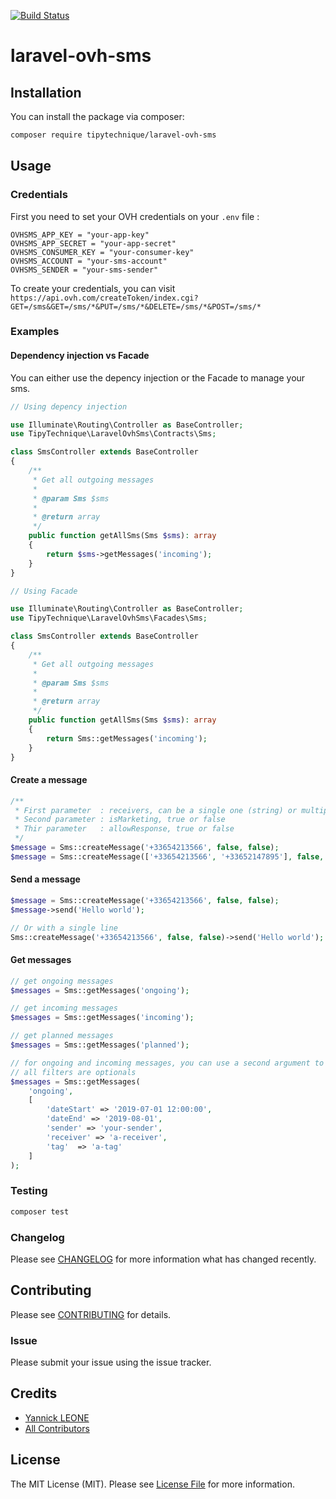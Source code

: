 [![Build Status](https://travis-ci.com/tipytechnique/laravel-ovh-sms.svg?branch=master)](https://travis-ci.com/tipytechnique/laravel-ovh-sms)
# laravel-ovh-sms

## Installation

You can install the package via composer:

``` bash
composer require tipytechnique/laravel-ovh-sms
```

## Usage

### Credentials
First you need to set your OVH credentials on your `.env` file :
```
OVHSMS_APP_KEY = "your-app-key"
OVHSMS_APP_SECRET = "your-app-secret"
OVHSMS_CONSUMER_KEY = "your-consumer-key"
OVHSMS_ACCOUNT = "your-sms-account"
OVHSMS_SENDER = "your-sms-sender"
```
To create your credentials, you can visit `https://api.ovh.com/createToken/index.cgi?GET=/sms&GET=/sms/*&PUT=/sms/*&DELETE=/sms/*&POST=/sms/*`

### Examples
#### Dependency injection vs Facade
You can either use the depency injection or the Facade to manage your sms.
``` php
// Using depency injection

use Illuminate\Routing\Controller as BaseController;
use TipyTechnique\LaravelOvhSms\Contracts\Sms;

class SmsController extends BaseController
{
    /**
     * Get all outgoing messages
     *
     * @param Sms $sms
     *
     * @return array
     */
    public function getAllSms(Sms $sms): array
    {
        return $sms->getMessages('incoming');
    }
}
```
``` php
// Using Facade

use Illuminate\Routing\Controller as BaseController;
use TipyTechnique\LaravelOvhSms\Facades\Sms;

class SmsController extends BaseController
{
    /**
     * Get all outgoing messages
     *
     * @param Sms $sms
     *
     * @return array
     */
    public function getAllSms(Sms $sms): array
    {
        return Sms::getMessages('incoming');
    }
}
```

#### Create a message
``` php
/**
 * First parameter  : receivers, can be a single one (string) or multiple (array)
 * Second parameter : isMarketing, true or false
 * Thir parameter   : allowResponse, true or false
 */
$message = Sms::createMessage('+33654213566', false, false);
$message = Sms::createMessage(['+33654213566', '+33652147895'], false, true);
```

#### Send a message
``` php
$message = Sms::createMessage('+33654213566', false, false);
$message->send('Hello world');

// Or with a single line
Sms::createMessage('+33654213566', false, false)->send('Hello world');
```

#### Get messages
``` php
// get ongoing messages
$messages = Sms::getMessages('ongoing');

// get incoming messages
$messages = Sms::getMessages('incoming');

// get planned messages
$messages = Sms::getMessages('planned');

// for ongoing and incoming messages, you can use a second argument to set filters
// all filters are optionals
$messages = Sms::getMessages(
    'ongoing', 
    [
        'dateStart' => '2019-07-01 12:00:00',
        'dateEnd' => '2019-08-01',
        'sender' => 'your-sender',
        'receiver' => 'a-receiver',
        'tag'  => 'a-tag'   
    ]
);
```

### Testing

``` bash
composer test
```

### Changelog

Please see [CHANGELOG](CHANGELOG.md) for more information what has changed recently.

## Contributing

Please see [CONTRIBUTING](CONTRIBUTING.md) for details.

### Issue

Please submit your issue using the issue tracker.

## Credits

- [Yannick LEONE](https://github.com/tipytechnique)
- [All Contributors](../../contributors)

## License

The MIT License (MIT). Please see [License File](LICENSE.md) for more information.